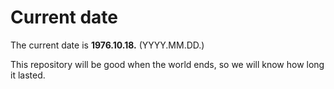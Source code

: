 # Current date

The current date is **1976.10.18.** (YYYY.MM.DD.)

This repository will be good when the world ends, so we will know how long it lasted.